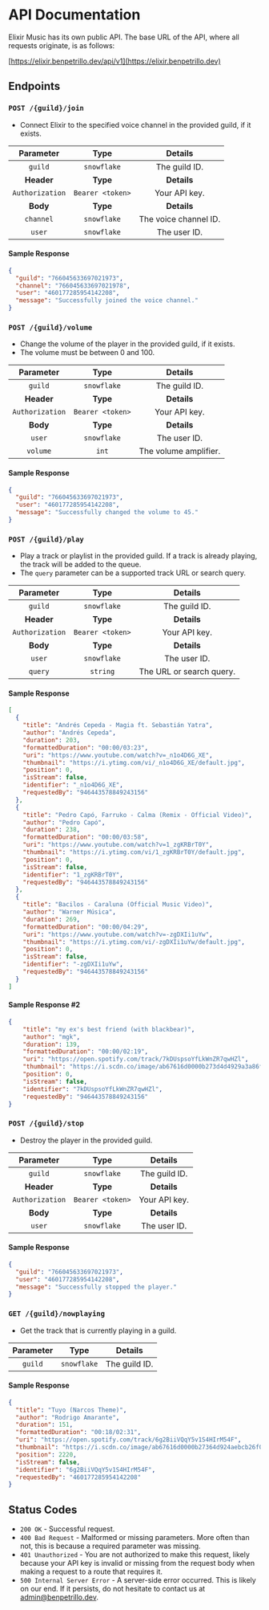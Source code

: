 # API Documentation

Elixir Music has its own public API. The base URL of the API, where all 
requests originate, is as follows:

[https://elixir.benpetrillo.dev/api/v1](https://elixir.benpetrillo.dev)

## Endpoints

### `POST /{guild}/join`

- Connect Elixir to the specified voice channel in the provided guild, if it exists.

|  **Parameter**  |     **Type**     |      **Details**      |
|:---------------:|:----------------:|:---------------------:|
|     `guild`     |   `snowflake`    |     The guild ID.     |
|   **Header**    |     **Type**     |      **Details**      |
| `Authorization` | `Bearer <token>` |     Your API key.     |
|    **Body**     |     **Type**     |      **Details**      |
|    `channel`    |   `snowflake`    | The voice channel ID. |
|     `user`      |   `snowflake`    |     The user ID.      |

#### Sample Response

```json
{
  "guild": "766045633697021973",
  "channel": "766045633697021978",
  "user": "460177285954142208",
  "message": "Successfully joined the voice channel."
}
```

### `POST /{guild}/volume`

- Change the volume of the player in the provided guild, if it exists.
- The volume must be between 0 and 100.

|  **Parameter**  |     **Type**     |      **Details**      |
|:---------------:|:----------------:|:---------------------:|
|     `guild`     |   `snowflake`    |     The guild ID.     |
|   **Header**    |     **Type**     |      **Details**      |
| `Authorization` | `Bearer <token>` |     Your API key.     |
|    **Body**     |     **Type**     |      **Details**      |
|     `user`      |   `snowflake`    |     The user ID.      |
|    `volume`     |      `int`       | The volume amplifier. |

#### Sample Response

```json
{
  "guild": "766045633697021973",
  "user": "460177285954142208",
  "message": "Successfully changed the volume to 45."
}
```

### `POST /{guild}/play`

- Play a track or playlist in the provided guild. If a track is already playing, the track will be added to the queue.
- The `query` parameter can be a supported track URL or search query.

|  **Parameter**  |     **Type**     |       **Details**        |
|:---------------:|:----------------:|:------------------------:|
|     `guild`     |   `snowflake`    |      The guild ID.       |
|   **Header**    |     **Type**     |       **Details**        |
| `Authorization` | `Bearer <token>` |      Your API key.       |
|    **Body**     |     **Type**     |       **Details**        |
|     `user`      |   `snowflake`    |       The user ID.       |
|     `query`     |     `string`     | The URL or search query. |

#### Sample Response

```json
[
  {
    "title": "Andrés Cepeda - Magia ft. Sebastián Yatra",
    "author": "Andrés Cepeda",
    "duration": 203,
    "formattedDuration": "00:00/03:23",
    "uri": "https://www.youtube.com/watch?v=_n1o4D6G_XE",
    "thumbnail": "https://i.ytimg.com/vi/_n1o4D6G_XE/default.jpg",
    "position": 0,
    "isStream": false,
    "identifier": "_n1o4D6G_XE",
    "requestedBy": "946443578849243156"
  },
  {
    "title": "Pedro Capó, Farruko - Calma (Remix - Official Video)",
    "author": "Pedro Capó",
    "duration": 238,
    "formattedDuration": "00:00/03:58",
    "uri": "https://www.youtube.com/watch?v=1_zgKRBrT0Y",
    "thumbnail": "https://i.ytimg.com/vi/1_zgKRBrT0Y/default.jpg",
    "position": 0,
    "isStream": false,
    "identifier": "1_zgKRBrT0Y",
    "requestedBy": "946443578849243156"
  },
  {
    "title": "Bacilos - Caraluna (Official Music Video)",
    "author": "Warner Música",
    "duration": 269,
    "formattedDuration": "00:00/04:29",
    "uri": "https://www.youtube.com/watch?v=-zgDXIi1uYw",
    "thumbnail": "https://i.ytimg.com/vi/-zgDXIi1uYw/default.jpg",
    "position": 0,
    "isStream": false,
    "identifier": "-zgDXIi1uYw",
    "requestedBy": "946443578849243156"
  }
]
```

#### Sample Response #2

```json
{
    "title": "my ex's best friend (with blackbear)",
    "author": "mgk",
    "duration": 139,
    "formattedDuration": "00:00/02:19",
    "uri": "https://open.spotify.com/track/7kDUspsoYfLkWnZR7qwHZl",
    "thumbnail": "https://i.scdn.co/image/ab67616d0000b273d4d4929a3a86fe2f9fadbd42",
    "position": 0,
    "isStream": false,
    "identifier": "7kDUspsoYfLkWnZR7qwHZl",
    "requestedBy": "946443578849243156"
}
```


### `POST /{guild}/stop`

- Destroy the player in the provided guild.

|  **Parameter**  |     **Type**     |  **Details**  |
|:---------------:|:----------------:|:-------------:|
|     `guild`     |   `snowflake`    | The guild ID. |
|   **Header**    |     **Type**     |  **Details**  |
| `Authorization` | `Bearer <token>` | Your API key. |
|    **Body**     |     **Type**     |  **Details**  |
|     `user`      |   `snowflake`    | The user ID.  |

#### Sample Response

```json title="response.json"
{
  "guild": "766045633697021973",
  "user": "460177285954142208",
  "message": "Successfully stopped the player."
}
```

### `GET /{guild}/nowplaying`

- Get the track that is currently playing in a guild.

| **Parameter** |     **Type**     |      **Details**      |
|:-------------:|:----------------:|:---------------------:|
|    `guild`    |   `snowflake`    |     The guild ID.     |

#### Sample Response

```json
{
  "title": "Tuyo (Narcos Theme)",
  "author": "Rodrigo Amarante",
  "duration": 151,
  "formattedDuration": "00:18/02:31",
  "uri": "https://open.spotify.com/track/6g2BiiVQqY5v1S4HIrM54F",
  "thumbnail": "https://i.scdn.co/image/ab67616d0000b27364d924aebcb26f08aac1bf3b",
  "position": 2220,
  "isStream": false,
  "identifier": "6g2BiiVQqY5v1S4HIrM54F",
  "requestedBy": "460177285954142208"
}
```

## Status Codes
- `200 OK` - Successful request.
- `400 Bad Request` - Malformed or missing parameters. More often than not, this is because a required parameter was missing.
- `401 Unauthorized` - You are not authorized to make this request, likely because your API key is invalid or missing from the request body when making a request to a route that requires it.
- `500 Internal Server Error` - A server-side error occurred. This is likely on our end. If it persists, do not hesitate to contact us at [admin@benpetrillo.dev](mailto:admin@benpetrillo.dev).